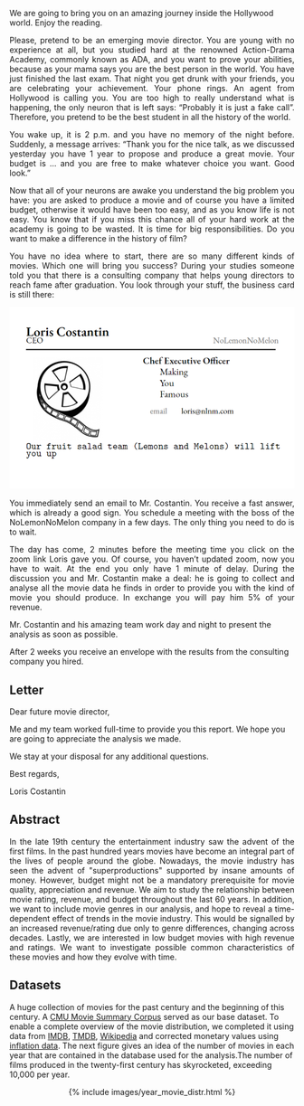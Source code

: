 We are going to bring you on an amazing journey inside the Hollywood world. Enjoy the reading.

<p align="justify"> Please, pretend to be an emerging movie director. You are young with no experience at all, but you studied hard at the renowned Action-Drama Academy, commonly known as ADA, and you want to prove your abilities, because as your mama says you are the best person in the world. You have just finished the last exam. That night you get drunk with your friends, you are celebrating your achievement. Your phone rings. An agent from Hollywood is calling you. You are too high to really understand what is happening, the only neuron that is left says: “Probably it is just a fake call”. Therefore, you pretend to be the best student in all the history of the world. </p>

<p align="justify"> You wake up, it is 2 p.m. and you have no memory of the night before. Suddenly, a message arrives: “Thank you for the nice talk, as we discussed yesterday you have 1 year to propose and produce a great movie. Your budget is …  and you are free to make whatever choice you want. Good look.”</p>

<p align="justify"> Now that all of your neurons are awake you understand the big problem you have: you are asked to produce a movie and of course you have a limited budget, otherwise it would have been too easy, and as you know life is not easy. You know that if you miss this chance all of your hard work at the academy is going to be wasted. It is time for big responsibilities. Do you want to make a difference in the history of film?</p>

<p align="justify"> You have no idea where to start, there are so many different kinds of movies. Which one will bring you success? During your studies someone told you that there is a consulting company that helps young directors to reach fame after graduation. You look through your stuff, the business card is still there:</p>

<p align="center">
  <img src="images/card.jpg" />
</p>

<p align="justify"> You immediately send an email to Mr. Costantin. You receive a fast answer, which is already a good sign. You schedule a meeting with the boss of the NoLemonNoMelon company in a few days. The only thing you need to do is to wait.</p>

<p align="justify"> The day has come, 2 minutes before the meeting time you click on the zoom link Loris gave you. Of course, you haven’t updated zoom, now you have to wait. At the end you only have 1 minute of delay. During the discussion you and Mr. Costantin make a deal: he is going to collect and analyse all the movie data he finds in order to provide you with the kind of movie you should produce. In exchange you will pay him 5% of your revenue.</p>

Mr. Costantin and his amazing team work day and night to present the analysis as soon as possible.

After 2 weeks you receive an envelope with the results from the consulting company you hired.

## Letter
  
Dear future movie director,

Me and my team worked full-time to provide you this report. We hope you are going to appreciate the analysis we made.

We stay at your disposal for any additional questions.

Best regards,

Loris Costantin

## Abstract

<p align="justify"> In the late 19th century the entertainment industry saw the advent of the first films. In the past hundred years movies have become an integral part of the lives of people around the globe. Nowadays, the movie industry has seen the advent of "superproductions" supported by insane amounts of money. However, budget might not be a mandatory prerequisite for movie quality, appreciation and revenue. We aim to study the relationship between movie rating, revenue, and budget throughout the last 60 years. In addition, we want to include movie genres in our analysis, and hope to reveal a time-dependent effect of trends in the movie industry. This would be signalled by an increased revenue/rating due only to genre differences, changing across decades. Lastly, we are interested in low budget movies with high revenue and ratings. We want to investigate possible common characteristics of these movies and how they evolve with time. </p>

## Datasets

A huge collection of movies for the past century and the beginning of this century. A [CMU Movie Summary Corpus](http://www.cs.cmu.edu/~ark/personas/) served as our base dataset. To enable a complete overview of the movie distribution, we completed it using data from [IMDB](https://datasets.imdbws.com/), [TMDB](https://developers.themoviedb.org/3/getting-started/introduction), [Wikipedia](https://www.wikipedia.org/) and corrected monetary values using [inflation data](https://data.worldbank.org/indicator/FP.CPI.TOTL.ZG). The next figure gives an idea of the number of movies in each year that are contained in the database used for the analysis.The number of films produced in the twenty-first century has skyrocketed, exceeding 10,000 per year.


<center>
  {% include images/year_movie_distr.html %}
</center>
